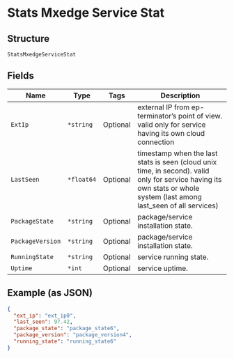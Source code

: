 
# Stats Mxedge Service Stat

## Structure

`StatsMxedgeServiceStat`

## Fields

| Name | Type | Tags | Description |
|  --- | --- | --- | --- |
| `ExtIp` | `*string` | Optional | external IP from ep-terminator’s point of view. valid only for service having its own cloud connection |
| `LastSeen` | `*float64` | Optional | timestamp when the last stats is seen (cloud unix time, in second). valid only for service having its own stats or whole system (last among last_seen of all services) |
| `PackageState` | `*string` | Optional | package/service installation state. |
| `PackageVersion` | `*string` | Optional | package/service installation state. |
| `RunningState` | `*string` | Optional | service running state. |
| `Uptime` | `*int` | Optional | service uptime. |

## Example (as JSON)

```json
{
  "ext_ip": "ext_ip0",
  "last_seen": 97.42,
  "package_state": "package_state6",
  "package_version": "package_version4",
  "running_state": "running_state6"
}
```

